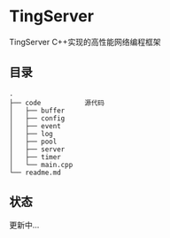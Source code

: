 # TingServer
TingServer
C++实现的高性能网络编程框架

## 目录
```
.
├── code           源代码
│   ├── buffer
│   ├── config
│   ├── event
│   ├── log
│   ├── pool
│   ├── server
│   ├── timer
│   └── main.cpp
└── readme.md
```

## 状态
更新中...